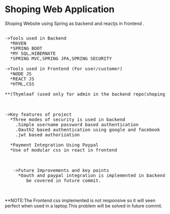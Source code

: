 # Shoping Web Application
  Shoping Website using Spring  as backend  and reactjs in frontend .

<pre>

->Tools used in Backend  
  *MAVEN  
  *SPRING BOOT  
  *MY SQL,HIBERNATE
  *SPRING MVC,SPRING JPA,SPRING SECURITY  

->Tools used in Frontend (For user/customer) 
  *NODE JS  
  *REACT JS  
  *HTML,CSS  
  
**(Thymleaf (used only for admin in the backend repo(shoping/demo))  



->Key features of project  
  *Three modes of security is used in backend  
    .Simple username password based authentication  
    .Oauth2 based authentication using google and facebook  
    .jwt based authorization   
  
  *Payment Integration Using Paypal
  *Use of modular css in react in frontend
    
   
   
   ->Future Improvements and key points
     *Oauth and paypal integration is implemented in backend but the option is not provide yet in frontend, it will
        be covered in future commit.
        
        
</pre>

   **NOTE:The Frontend css implemented is not responsive so it will seen perfect when used in a laptop.This problem will be solved in future commit.
 




